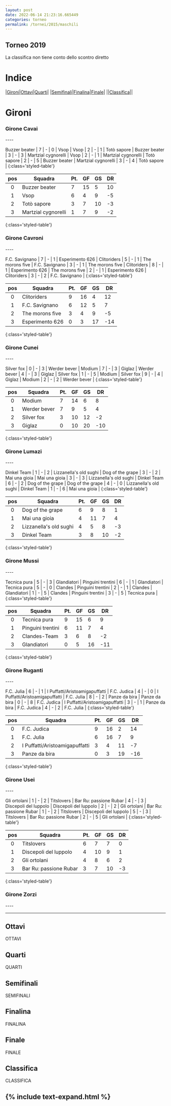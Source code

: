 ```yaml
---
layout: post
date: 2022-06-14 21:23:16.665449
categories: torneo
permalink: /tornei/2015/maschili
---
```

<link rel="stylesheet" href="../../assets/style.css">

## Torneo 2019 ##
La classifica non tiene conto dello scontro diretto

# Indice #

|<a href="#gironi">Gironi</a>|<a href="#ottavi">Ottavi</a>|<a href="#quarti">Quarti</a>|
|<a href="#semifinali">Semifinali</a>|<a href="#finalina">Finalina</a>|<a href="#finale">Finale</a>|
||<a href="#classifica">Classifica</a>||

# Gironi #

<h3>Girone Cavai</h3>
----



Buzzer beater | 7 | - | 0 | Vsop |
Vsop | 2 | - | 1 | Totò sapore |
Buzzer beater | 3 | - | 3 | Martzial cygnorelli |
Vsop | 2 | - | 1 | Martzial cygnorelli |
Totò sapore | 2 | - | 5 | Buzzer beater |
Martzial cygnorelli | 3 | - | 4 | Totò sapore |
{:class='styled-table'}

|**pos**|**Squadra**|**Pt.**|**GF**|**GS**|**DR**|
|:-----:|-----------|-------|------|------|------|
0| Buzzer beater | 7 | 15 | 5 | 10 |
1| Vsop | 6 | 4 | 9 | -5 |
2| Totò sapore | 3 | 7 | 10 | -3 |
3| Martzial cygnorelli | 1 | 7 | 9 | -2 |
{:class='styled-table'}

<h3>Girone Cavroni</h3>
----



F.C. Savignano | 7 | - | 1 | Esperimento 626 |
Clitoriders | 5 | - | 1 | The morons five |
F.C. Savignano | 3 | - | 1 | The morons five |
Clitoriders | 8 | - | 1 | Esperimento 626 |
The morons five | 2 | - | 1 | Esperimento 626 |
Clitoriders | 3 | - | 2 | F.C. Savignano |
{:class='styled-table'}

|**pos**|**Squadra**|**Pt.**|**GF**|**GS**|**DR**|
|:-----:|-----------|-------|------|------|------|
0| Clitoriders | 9 | 16 | 4 | 12 |
1| F.C. Savignano | 6 | 12 | 5 | 7 |
2| The morons five | 3 | 4 | 9 | -5 |
3| Esperimento 626 | 0 | 3 | 17 | -14 |
{:class='styled-table'}

<h3>Girone Cunei</h3>
----



Silver fox | 0 | - | 3 | Werder bever |
Modium | 7 | - | 3 | Giglaz |
Werder bever | 4 | - | 3 | Giglaz |
Silver fox | 1 | - | 5 | Modium |
Silver fox | 9 | - | 4 | Giglaz |
Modium | 2 | - | 2 | Werder bever |
{:class='styled-table'}

|**pos**|**Squadra**|**Pt.**|**GF**|**GS**|**DR**|
|:-----:|-----------|-------|------|------|------|
0| Modium | 7 | 14 | 6 | 8 |
1| Werder bever | 7 | 9 | 5 | 4 |
2| Silver fox | 3 | 10 | 12 | -2 |
3| Giglaz | 0 | 10 | 20 | -10 |
{:class='styled-table'}

<h3>Girone Lumazi</h3>
----



Dinkel Team | 1 | - | 2 | Lizzanella's old sughi |
Dog of the grape | 3 | - | 2 | Mai una gioia |
Mai una gioia | 3 | - | 3 | Lizzanella's old sughi |
Dinkel Team | 6 | - | 2 | Dog of the grape |
Dog of the grape | 4 | - | 0 | Lizzanella's old sughi |
Dinkel Team | 1 | - | 6 | Mai una gioia |
{:class='styled-table'}

|**pos**|**Squadra**|**Pt.**|**GF**|**GS**|**DR**|
|:-----:|-----------|-------|------|------|------|
0| Dog of the grape | 6 | 9 | 8 | 1 |
1| Mai una gioia | 4 | 11 | 7 | 4 |
2| Lizzanella's old sughi | 4 | 5 | 8 | -3 |
3| Dinkel Team | 3 | 8 | 10 | -2 |
{:class='styled-table'}

<h3>Girone Mussi</h3>
----



Tecnica pura | 5 | - | 3 | Glandiatori |
Pinguini trentini | 6 | - | 1 | Glandiatori |
Tecnica pura | 5 | - | 0 | Clandes |
Pinguini trentini | 2 | - | 1 | Clandes |
Glandiatori | 1 | - | 5 | Clandes |
Pinguini trentini | 3 | - | 5 | Tecnica pura |
{:class='styled-table'}

|**pos**|**Squadra**|**Pt.**|**GF**|**GS**|**DR**|
|:-----:|-----------|-------|------|------|------|
0| Tecnica pura | 9 | 15 | 6 | 9 |
1| Pinguini trentini | 6 | 11 | 7 | 4 |
2| Clandes-Team | 3 | 6 | 8 | -2 |
3| Glandiatori | 0 | 5 | 16 | -11 |
{:class='styled-table'}

<h3>Girone Ruganti</h3>
----



F.C. Julia | 6 | - | 1 | I Puffatti/Aristoamigapuffatti |
F.C. Judica | 4 | - | 0 | I Puffatti/Aristoamigapuffatti |
F.C. Julia | 8 | - | 2 | Panze da bira |
Panze da bira | 0 | - | 8 | F.C. Judica |
I Puffatti/Aristoamigapuffatti | 3 | - | 1 | Panze da bira |
F.C. Judica | 4 | - | 2 | F.C. Julia |
{:class='styled-table'}

|**pos**|**Squadra**|**Pt.**|**GF**|**GS**|**DR**|
|:-----:|-----------|-------|------|------|------|
0| F.C. Judica | 9 | 16 | 2 | 14 |
1| F.C. Julia | 6 | 16 | 7 | 9 |
2| I Puffatti/Aristoamigapuffatti | 3 | 4 | 11 | -7 |
3| Panze da bira | 0 | 3 | 19 | -16 |
{:class='styled-table'}

<h3>Girone Usei</h3>
----



Gli ortolani | 1 | - | 2 | Titslovers |
Bar Ru: passione Rubar | 4 | - | 3 | Discepoli del luppolo |
Discepoli del luppolo | 2 | - | 2 | Gli ortolani |
Bar Ru: passione Rubar | 1 | - | 2 | Titslovers |
Discepoli del luppolo | 5 | - | 3 | Titslovers |
Bar Ru: passione Rubar | 2 | - | 5 | Gli ortolani |
{:class='styled-table'}

|**pos**|**Squadra**|**Pt.**|**GF**|**GS**|**DR**|
|:-----:|-----------|-------|------|------|------|
0| Titslovers | 6 | 7 | 7 | 0 |
1| Discepoli del luppolo | 4 | 10 | 9 | 1 |
2| Gli ortolani | 4 | 8 | 6 | 2 |
3| Bar Ru: passione Rubar | 3 | 7 | 10 | -3 |
{:class='styled-table'}

<h3>Girone Zorzi</h3>
----








----
## Ottavi ##

OTTAVI

## Quarti ##

QUARTI

## Semifinali ##

SEMIFINALI

## Finalina ##

FINALINA

## Finale ##

FINALE

## Classifica ##

CLASSIFICA

{% include text-expand.html %}
---